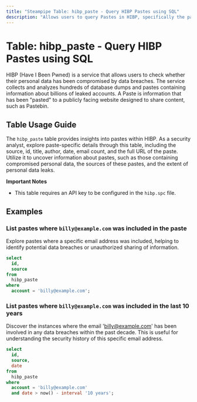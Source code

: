 ```yaml
---
title: "Steampipe Table: hibp_paste - Query HIBP Pastes using SQL"
description: "Allows users to query Pastes in HIBP, specifically the paste details including the source, id, title, author, date, email count, and the full URL of the paste."
---
```


# Table: hibp_paste - Query HIBP Pastes using SQL

HIBP (Have I Been Pwned) is a service that allows users to check whether their personal data has been compromised by data breaches. The service collects and analyzes hundreds of database dumps and pastes containing information about billions of leaked accounts. A Paste is information that has been "pasted" to a publicly facing website designed to share content, such as Pastebin.

## Table Usage Guide

The `hibp_paste` table provides insights into pastes within HIBP. As a security analyst, explore paste-specific details through this table, including the source, id, title, author, date, email count, and the full URL of the paste. Utilize it to uncover information about pastes, such as those containing compromised personal data, the sources of these pastes, and the extent of personal data leaks.

**Important Notes**
- This table requires an API key to be configured in the `hibp.spc` file.

## Examples

### List pastes where `billy@example.com` was included in the paste
Explore pastes where a specific email address was included, helping to identify potential data breaches or unauthorized sharing of information.

```sql
select
  id,
  source
from
  hibp_paste
where
  account = 'billy@example.com';
```

### List pastes where `billy@example.com` was included in the last 10 years
Discover the instances where the email 'billy@example.com' has been involved in any data breaches within the past decade. This is useful for understanding the security history of this specific email address.

```sql
select
  id,
  source,
  date
from
  hibp_paste
where
  account = 'billy@example.com'
  and date > now() - interval '10 years';
```